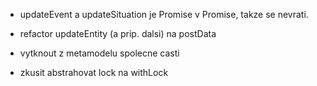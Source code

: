 - updateEvent a updateSituation je Promise v Promise, takze se nevrati.

- refactor updateEntity (a prip. dalsi) na postData 
- vytknout z metamodelu spolecne casti
- zkusit abstrahovat lock na withLock